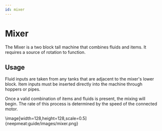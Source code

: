 ```yaml
---
id: mixer
---
```


# Mixer

The Mixer is a two block tall machine that combines fluids and items. It requires a source of rotation to function.

## Usage

Fluid inputs are taken from any tanks that are adjacent to the mixer's lower block. Item inputs must be inserted directly into the machine through hoppers or pipes. 

Once a valid combination of items and fluids is present, the mixing will begin. The rate of this process is determined by the speed of the connected motor.

\image[width=128,height=128,scale=0.5]{neepmeat:guide/images/mixer.png}
